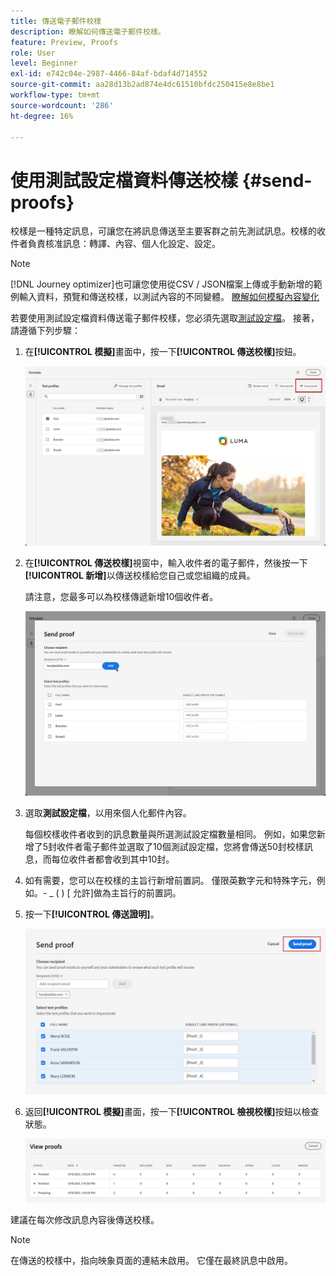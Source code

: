 ```yaml
---
title: 傳送電子郵件校樣
description: 瞭解如何傳送電子郵件校樣。
feature: Preview, Proofs
role: User
level: Beginner
exl-id: e742c04e-2987-4466-84af-bdaf4d714552
source-git-commit: aa28d13b2ad874e4dc61510bfdc250415e8e8be1
workflow-type: tm+mt
source-wordcount: '286'
ht-degree: 16%

---
```


# 使用測試設定檔資料傳送校樣 {#send-proofs}

校樣是一種特定訊息，可讓您在將訊息傳送至主要客群之前先測試訊息。校樣的收件者負責核准訊息：轉譯、內容、個人化設定、設定。

>[!NOTE]
>
>[!DNL Journey optimizer]也可讓您使用從CSV / JSON檔案上傳或手動新增的範例輸入資料，預覽和傳送校樣，以測試內容的不同變體。 [瞭解如何模擬內容變化](../test-approve/simulate-sample-input.md)

若要使用測試設定檔資料傳送電子郵件校樣，您必須先選取[測試設定檔](test-profiles.md)。 接著，請遵循下列步驟：

1. 在&#x200B;**[!UICONTROL 模擬]**&#x200B;畫面中，按一下&#x200B;**[!UICONTROL 傳送校樣]**&#x200B;按鈕。

   ![](../email/assets/send-proof-button.png)

1. 在&#x200B;**[!UICONTROL 傳送校樣]**&#x200B;視窗中，輸入收件者的電子郵件，然後按一下&#x200B;**[!UICONTROL 新增]**&#x200B;以傳送校樣給您自己或您組織的成員。

   請注意，您最多可以為校樣傳遞新增10個收件者。

   ![](../email/assets/send-proof-add.png)

1. 選取&#x200B;**測試設定檔**，以用來個人化郵件內容。

   每個校樣收件者收到的訊息數量與所選測試設定檔數量相同。 例如，如果您新增了5封收件者電子郵件並選取了10個測試設定檔，您將會傳送50封校樣訊息，而每位收件者都會收到其中10封。

1. 如有需要，您可以在校樣的主旨行新增前置詞。 僅限英數字元和特殊字元，例如。- _ ( ) [ 允許]做為主旨行的前置詞。

1. 按一下&#x200B;**[!UICONTROL 傳送證明]**。

   ![](../email/assets/send-proof-select.png)

1. 返回&#x200B;**[!UICONTROL 模擬]**&#x200B;畫面，按一下&#x200B;**[!UICONTROL 檢視校樣]**&#x200B;按鈕以檢查狀態。

   ![](../email/assets/send-proof-view.png)

建議在每次修改訊息內容後傳送校樣。

>[!NOTE]
>
>在傳送的校樣中，指向映象頁面的連結未啟用。 它僅在最終訊息中啟用。
